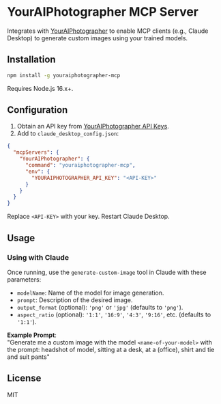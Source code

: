 # YourAIPhotographer MCP Server

Integrates with [YourAIPhotographer](https://youraiphotographer.com) to enable MCP clients (e.g., Claude Desktop) to generate custom images using your trained models.

## Installation

```bash
npm install -g youraiphotographer-mcp
```

Requires Node.js 16.x+.

## Configuration

1. Obtain an API key from [YourAIPhotographer API Keys](https://youraiphotographer.com/api-keys).
2. Add to `claude_desktop_config.json`:

```json
{
  "mcpServers": {
    "YourAIPhotographer": {
      "command": "youraiphotographer-mcp",
      "env": {
        "YOURAIPHOTOGRAPHER_API_KEY": "<API-KEY>"
      }
    }
  }
}
```

Replace `<API-KEY>` with your key. Restart Claude Desktop.

## Usage

### Using with Claude

Once running, use the `generate-custom-image` tool in Claude with these parameters:

- `modelName`: Name of the model for image generation.
- `prompt`: Description of the desired image.
- `output_format` (optional): `'png'` or `'jpg'` (defaults to `'png'`).
- `aspect_ratio` (optional): `'1:1'`, `'16:9'`, `'4:3'`, `'9:16'`, etc. (defaults to `'1:1'`).

**Example Prompt**:  
"Generate me a custom image with the model `<name-of-your-model>` with the prompt: headshot of model, sitting at a desk, at a (office), shirt and tie and suit pants"

## License

MIT
